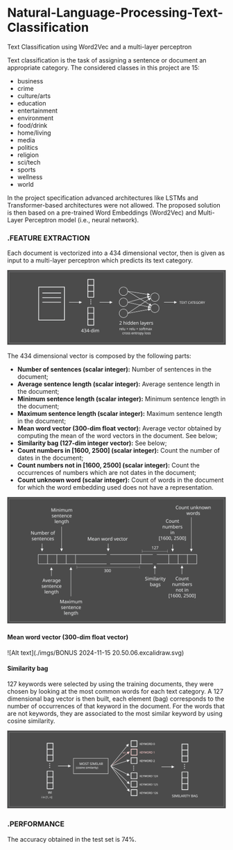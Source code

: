 # Natural-Language-Processing-Text-Classification
Text Classification using Word2Vec and a multi-layer perceptron


Text classification is the task of assigning a sentence or document an appropriate category. The considered classes in this project are 15: 
- business
- crime
- culture/arts
- education
- entertainment
- environment
- food/drink
- home/living
- media
- politics
- religion
- sci/tech
- sports
- wellness
- world

In the project specification advanced architectures like LSTMs and Transformer-based architectures were not allowed.
The proposed solution is then based on a pre-trained Word Embeddings (Word2Vec) and Multi-Layer Perceptron model (i.e., neural network).

### .FEATURE EXTRACTION
Each document is vectorized into a 434 dimensional vector, then is given as input to a multi-layer perceptron which predicts its text category.

<img src="./imgs/Untitled 2024-11-15 19.51.12.excalidraw.svg">


The 434 dimensional vector is composed by the following parts:
- **Number of sentences (scalar integer):** Number of sentences in the document;
- **Average sentence length (scalar integer):** Average sentence length in the document;
- **Minimum sentence length (scalar integer):** Minimum sentence length in the document;
- **Maximum sentence length (scalar integer):** Maximum sentence length in the document;
- **Mean word vector (300-dim float vector):** Average vector obtained by computing the mean of the word vectors in the document. See below;
- **Similarity bag (127-dim integer vector):** See below;
- **Count numbers in \[1600, 2500\] (scalar integer):** Count the number of dates in the document;
- **Count numbers not in \[1600, 2500\] (scalar integer):** Count the occurrences of numbers which are not dates in the document;
- **Count unknown word (scalar integer):** Count of words in the document for which the word embedding used does not have a representation. 

<img src="./imgs/BONUS 2024-11-15 20.25.42.excalidraw.svg">

 #### Mean word vector (300-dim float vector)
![Alt text](./imgs/BONUS 2024-11-15 20.50.06.excalidraw.svg)

#### Similarity bag
127 keywords were selected by using the training documents, they were chosen by looking at the most common words for each text category. 
A 127 dimensional bag vector is then built, each element (bag) corresponds to the number of occurrences of that keyword in the document. For the words that are not keywords, they are associated to the most similar keyword by using cosine similarity.

<img src="./imgs/BONUS 2024-11-15 21.31.05.excalidraw.svg">


### .PERFORMANCE
The accuracy obtained in the test set is 74%.